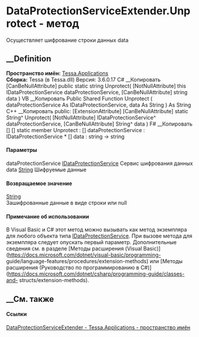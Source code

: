 # DataProtectionServiceExtender.Unprotect - метод
Осуществляет шифрование строки данных data
##  __Definition
 **Пространство имён:** [Tessa.Applications](N_Tessa_Applications.htm)  
 **Сборка:** Tessa (в Tessa.dll) Версия: 3.6.0.17
C# __Копировать
    [CanBeNullAttribute]
    public static string Unprotect(
    	[NotNullAttribute] this IDataProtectionService dataProtectionService,
    	[CanBeNullAttribute] string data
    )
VB __Копировать
    <ExtensionAttribute>
    <CanBeNullAttribute>
    Public Shared Function Unprotect ( 
    	<NotNullAttribute> dataProtectionService As IDataProtectionService,
    	<CanBeNullAttribute> data As String
    ) As String
C++ __Копировать
     public:
    [ExtensionAttribute]
    [CanBeNullAttribute]
    static String^ Unprotect(
    	[NotNullAttribute] IDataProtectionService^ dataProtectionService, 
    	[CanBeNullAttribute] String^ data
    )
F# __Копировать
     [<ExtensionAttribute>]
    [<CanBeNullAttribute>]
    static member Unprotect : 
            [<NotNullAttribute>] dataProtectionService : IDataProtectionService * 
            [<CanBeNullAttribute>] data : string -> string 
#### Параметры
dataProtectionService
[IDataProtectionService](T_Tessa_Applications_IDataProtectionService.htm)
     Сервис шифрования данных 
data [String](https://learn.microsoft.com/dotnet/api/system.string)
     Шифруемые данные 
#### Возвращаемое значение
[String](https://learn.microsoft.com/dotnet/api/system.string)  
Зашифрованные данные в виде строки или null
#### Примечание об использовании
В Visual Basic и C# этот метод можно вызывать как метод экземпляра для любого
объекта типа
[IDataProtectionService](T_Tessa_Applications_IDataProtectionService.htm). При
вызове метода для экземпляра следует опускать первый параметр. Дополнительные
сведения см. в разделе [Методы расширения (Visual
Basic)](https://docs.microsoft.com/dotnet/visual-basic/programming-
guide/language-features/procedures/extension-methods) или [Методы расширения
(Руководство по программированию в
C#)](https://docs.microsoft.com/dotnet/csharp/programming-guide/classes-and-
structs/extension-methods).
##  __См. также
#### Ссылки
[DataProtectionServiceExtender -
](T_Tessa_Applications_DataProtectionServiceExtender.htm)
[Tessa.Applications - пространство имён](N_Tessa_Applications.htm)
